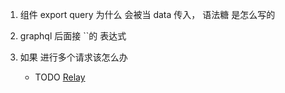 1. 组件 export query 为什么 会被当 data 传入，   语法糖 是怎么写的
2. graphql 后面接 ``的 表达式
3. 如果 进行多个请求该怎么办 

    - TODO [Relay](https://relay.dev/docs/)
